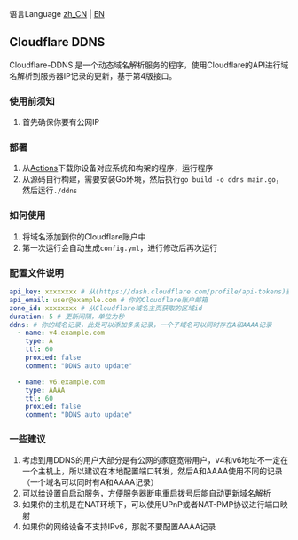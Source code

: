 语言Language [zh_CN](README.md) | [EN](README_EN.md)
## Cloudflare DDNS
Cloudflare-DDNS 是一个动态域名解析服务的程序，使用Cloudflare的API进行域名解析到服务器IP记录的更新，基于第4版接口。
### 使用前须知
1. 首先确保你要有公网IP

### 部署

1. 从[Actions](https://github.com/snowykami/Cloudflare-DDNS/actions/)下载你设备对应系统和构架的程序，运行程序
2. 从源码自行构建，需要安装Go环境，然后执行```go build -o ddns main.go```，然后运行```./ddns```

### 如何使用
1. 将域名添加到你的Cloudflare账户中
2. 第一次运行会自动生成```config.yml```，进行修改后再次运行

### 配置文件说明

```yaml
api_key: xxxxxxxx # 从(https://dash.cloudflare.com/profile/api-tokens)获取的apikey
api_email: user@example.com # 你的Cloudflare账户邮箱
zone_id: xxxxxxxx # 从Cloudflare域名主页获取的区域id
duration: 5 # 更新间隔，单位为秒
ddns: # 你的域名记录，此处可以添加多条记录，一个子域名可以同时存在A和AAAA记录
  - name: v4.example.com
    type: A
    ttl: 60
    proxied: false
    comment: "DDNS auto update"

  - name: v6.example.com
    type: AAAA
    ttl: 60
    proxied: false
    comment: "DDNS auto update"
```

### 一些建议
1. 考虑到用DDNS的用户大部分是有公网的家庭宽带用户，v4和v6地址不一定在一个主机上，所以建议在本地配置端口转发，然后A和AAAA使用不同的记录（一个域名可以同时有A和AAAA记录）
2. 可以给设置自启动服务，方便服务器断电重启拨号后能自动更新域名解析
3. 如果你的主机是在NAT环境下，可以使用UPnP或者NAT-PMP协议进行端口映射
4. 如果你的网络设备不支持IPv6，那就不要配置AAAA记录